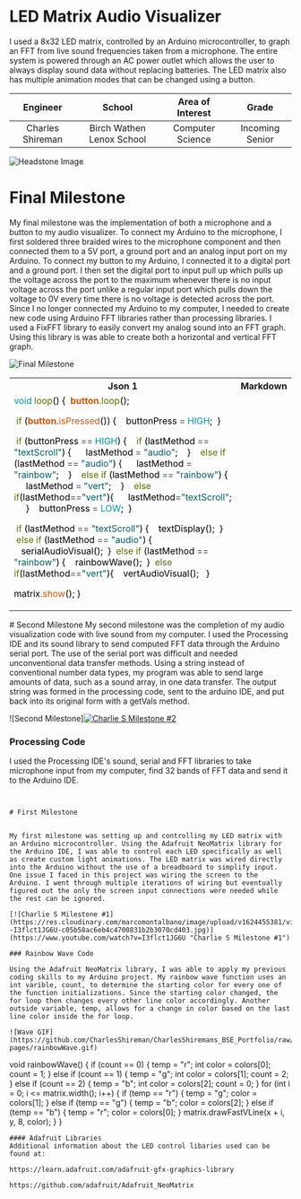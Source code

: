 # LED Matrix Audio Visualizer
I used a 8x32 LED matrix, controlled by an Arduino microcontroller, to graph an FFT from live sound frequencies taken from a microphone. The entire system is powered through an AC power outlet which allows the user to always display sound data without replacing batteries. The LED matrix also has multiple animation modes that can be changed using a button. 

| **Engineer** | **School** | **Area of Interest** | **Grade** |
|:--:|:--:|:--:|:--:|
| Charles Shireman | Birch Wathen Lenox School | Computer Science | Incoming Senior

![Headstone Image](https://osbornegroupcre.com/wp-content/uploads/2016/02/missing-image-640x360.png)
  
# Final Milestone
My final milestone was the implementation of both a microphone and a button to my audio visualizer. To connect my Arduino to the microphone, I first soldered three braided wires to the microphone component and then connected them to a 5V port, a ground port and an analog input port on my Arduino. To connect my button to my Arduino, I connected it to a digital port and a ground port. I then set the digital port to input pull up which pulls up the voltage across the port to the maximum whenever there is no input voltage across the port unlike a regular input port which pulls down the voltage to 0V every time there is no voltage is detected across the port. Since I no longer connected my Arduino to my computer, I needed to create new code using Arduino FFT libraries rather than processing libraries. I used a FixFFT library to easily convert my analog sound into an FFT graph. Using this library is was able to create both a horizontal and vertical FFT graph.

![Final Milestone](https://osbornegroupcre.com/wp-content/uploads/2016/02/missing-image-640x360.png)

<table>
<tr>
<th>Json 1</th>
<th>Markdown</th>
</tr>
<tr>
<td>
<font color="#00979c">void</font> <font color="#5e6d03">loop</font><font color="#000000">(</font><font color="#000000">)</font> <font color="#000000">{</font>
 &nbsp;<b><font color="#d35400">button</font></b><font color="#434f54">.</font><font color="#5e6d03">loop</font><font color="#000000">(</font><font color="#000000">)</font><font color="#000000">;</font>

 &nbsp;<font color="#5e6d03">if</font> <font color="#000000">(</font><b><font color="#d35400">button</font></b><font color="#434f54">.</font><font color="#d35400">isPressed</font><font color="#000000">(</font><font color="#000000">)</font><font color="#000000">)</font> <font color="#000000">{</font>
 &nbsp;&nbsp;&nbsp;<font color="#000000">buttonPress</font> <font color="#434f54">=</font> <font color="#00979c">HIGH</font><font color="#000000">;</font>
 &nbsp;<font color="#000000">}</font>

 &nbsp;<font color="#5e6d03">if</font> <font color="#000000">(</font><font color="#000000">buttonPress</font> <font color="#434f54">==</font> <font color="#00979c">HIGH</font><font color="#000000">)</font> <font color="#000000">{</font>
 &nbsp;&nbsp;&nbsp;<font color="#5e6d03">if</font> <font color="#000000">(</font><font color="#000000">lastMethod</font> <font color="#434f54">==</font> <font color="#005c5f">&#34;textScroll&#34;</font><font color="#000000">)</font> <font color="#000000">{</font>
 &nbsp;&nbsp;&nbsp;&nbsp;&nbsp;<font color="#000000">lastMethod</font> <font color="#434f54">=</font> <font color="#005c5f">&#34;audio&#34;</font><font color="#000000">;</font>
 &nbsp;&nbsp;&nbsp;<font color="#000000">}</font>
 &nbsp;&nbsp;&nbsp;<font color="#5e6d03">else</font> <font color="#5e6d03">if</font> <font color="#000000">(</font><font color="#000000">lastMethod</font> <font color="#434f54">==</font> <font color="#005c5f">&#34;audio&#34;</font><font color="#000000">)</font> <font color="#000000">{</font>
 &nbsp;&nbsp;&nbsp;&nbsp;&nbsp;<font color="#000000">lastMethod</font> <font color="#434f54">=</font> <font color="#005c5f">&#34;rainbow&#34;</font><font color="#000000">;</font>
 &nbsp;&nbsp;&nbsp;<font color="#000000">}</font>
 &nbsp;&nbsp;&nbsp;<font color="#5e6d03">else</font> <font color="#5e6d03">if</font> <font color="#000000">(</font><font color="#000000">lastMethod</font> <font color="#434f54">==</font> <font color="#005c5f">&#34;rainbow&#34;</font><font color="#000000">)</font> <font color="#000000">{</font>
 &nbsp;&nbsp;&nbsp;&nbsp;&nbsp;<font color="#000000">lastMethod</font> <font color="#434f54">=</font> <font color="#005c5f">&#34;vert&#34;</font><font color="#000000">;</font>
 &nbsp;&nbsp;&nbsp;<font color="#000000">}</font>
 &nbsp;&nbsp;&nbsp;<font color="#5e6d03">else</font> <font color="#5e6d03">if</font><font color="#000000">(</font><font color="#000000">lastMethod</font><font color="#434f54">==</font><font color="#005c5f">&#34;vert&#34;</font><font color="#000000">)</font><font color="#000000">{</font>
 &nbsp;&nbsp;&nbsp;&nbsp;&nbsp;<font color="#000000">lastMethod</font><font color="#434f54">=</font><font color="#005c5f">&#34;textScroll&#34;</font><font color="#000000">;</font>
 &nbsp;&nbsp;&nbsp;&nbsp;&nbsp;<font color="#000000">}</font>
 &nbsp;&nbsp;&nbsp;<font color="#000000">buttonPress</font> <font color="#434f54">=</font> <font color="#00979c">LOW</font><font color="#000000">;</font>
 &nbsp;<font color="#000000">}</font>

 &nbsp;<font color="#5e6d03">if</font> <font color="#000000">(</font><font color="#000000">lastMethod</font> <font color="#434f54">==</font> <font color="#005c5f">&#34;textScroll&#34;</font><font color="#000000">)</font> <font color="#000000">{</font>
 &nbsp;&nbsp;&nbsp;<font color="#000000">textDisplay</font><font color="#000000">(</font><font color="#000000">)</font><font color="#000000">;</font>
 &nbsp;<font color="#000000">}</font>
 &nbsp;<font color="#5e6d03">else</font> <font color="#5e6d03">if</font> <font color="#000000">(</font><font color="#000000">lastMethod</font> <font color="#434f54">==</font> <font color="#005c5f">&#34;audio&#34;</font><font color="#000000">)</font> <font color="#000000">{</font>
 &nbsp;&nbsp;&nbsp;<font color="#000000">serialAudioVisual</font><font color="#000000">(</font><font color="#000000">)</font><font color="#000000">;</font>
 &nbsp;<font color="#000000">}</font>
 &nbsp;<font color="#5e6d03">else</font> <font color="#5e6d03">if</font> <font color="#000000">(</font><font color="#000000">lastMethod</font> <font color="#434f54">==</font> <font color="#005c5f">&#34;rainbow&#34;</font><font color="#000000">)</font> <font color="#000000">{</font>
 &nbsp;&nbsp;&nbsp;<font color="#000000">rainbowWave</font><font color="#000000">(</font><font color="#000000">)</font><font color="#000000">;</font>
 &nbsp;<font color="#000000">}</font>
 &nbsp;<font color="#5e6d03">else</font> <font color="#5e6d03">if</font><font color="#000000">(</font><font color="#000000">lastMethod</font><font color="#434f54">==</font><font color="#005c5f">&#34;vert&#34;</font><font color="#000000">)</font><font color="#000000">{</font>
 &nbsp;&nbsp;&nbsp;<font color="#000000">vertAudioVisual</font><font color="#000000">(</font><font color="#000000">)</font><font color="#000000">;</font> 
 &nbsp;&nbsp;<font color="#000000">}</font>

<font color="#000000">matrix</font><font color="#434f54">.</font><font color="#d35400">show</font><font color="#000000">(</font><font color="#000000">)</font><font color="#000000">;</font>
<font color="#000000">}</font>
</pre>
</td>
</tr>
</table>
# Second Milestone
My second milestone was the completion of my audio visualization code with live sound from my computer. I used the Processing IDE and its sound library to send computed FFT data through the Arduino serial port. The use of the serial port was difficult and needed unconventional data transfer methods. Using a string instead of conventional number data types, my program was able to send large amounts of data, such as a sound array, in one data transfer. The output string was formed in the processing code, sent to the arduino IDE, and put back into its original form with a getVals method.

![Second Milestone][![Charlie S Milestone #2](https://res.cloudinary.com/marcomontalbano/image/upload/v1625232831/video_to_markdown/images/youtube--nbdAxFHW8wU-c05b58ac6eb4c4700831b2b3070cd403.jpg)](https://www.youtube.com/watch?v=nbdAxFHW8wU "Charlie S Milestone #2")
### Processing Code
I used the Processing IDE's sound, serial and FFT libraries to take microphone input from my computer, find 32 bands of FFT data and send it to the Arduino IDE.
```


# First Milestone
  

My first milestone was setting up and controlling my LED matrix with an Arduino microcontroller. Using the Adafruit NeoMatrix library for the Arduino IDE, I was able to control each LED specifically as well as create custom light animations. The LED matrix was wired directly into the Arduino without the use of a breadboard to simplify input. One issue I faced in this project was wiring the screen to the Arduino. I went through multiple iterations of wiring but eventually figured out the only the screen input connections were needed while the rest can be ignored. 

[![Charlie S Milestone #1](https://res.cloudinary.com/marcomontalbano/image/upload/v1624455381/video_to_markdown/images/youtube--I3flct1JG6U-c05b58ac6eb4c4700831b2b3070cd403.jpg)](https://www.youtube.com/watch?v=I3flct1JG6U "Charlie S Milestone #1")

### Rainbow Wave Code

Using the Adafruit NeoMatrix library, I was able to apply my previous coding skills to my Arduino project. My rainbow wave function uses an int varible, count, to determine the starting color for every one of the function initializations. Since the starting color changed, the for loop then changes every other line color accordingly. Another outside variable, temp, allows for a change in color based on the last line color inside the for loop.

![Wave GIF](https://github.com/CharlesShireman/CharlesShiremans_BSE_Portfolio/raw/gh-pages/rainbowWave.gif)
```
void rainbowWave() {
  if (count == 0) {
    temp = "r";
    int color = colors[0];
    count = 1;
  }
  else if (count == 1) {
    temp = "g";
    int color = colors[1];
    count = 2;
  }
  else if (count == 2) {
    temp = "b";
    int color = colors[2];
    count = 0;
  }
  for (int i = 0; i <= matrix.width(); i++) {
    if (temp == "r") {
      temp = "g";
      color = colors[1];
    }
    else if (temp == "g") {
      temp = "b";
      color = colors[2];
    }
    else if (temp == "b") {
      temp = "r";
      color = colors[0];
    }
    matrix.drawFastVLine(x + i, y, 8, color);
  }
}
```
#### Adafruit Libraries
Additional information about the LED control libaries used can be found at:

https://learn.adafruit.com/adafruit-gfx-graphics-library

https://github.com/adafruit/Adafruit_NeoMatrix
